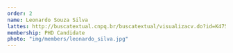 ```yaml
---
order: 2
name: Leonardo Souza Silva
lattes: http://buscatextual.cnpq.br/buscatextual/visualizacv.do?id=K4753633E2
membership: PHD Candidate
photo: "img/members/leonardo_silva.jpg"
---
```

